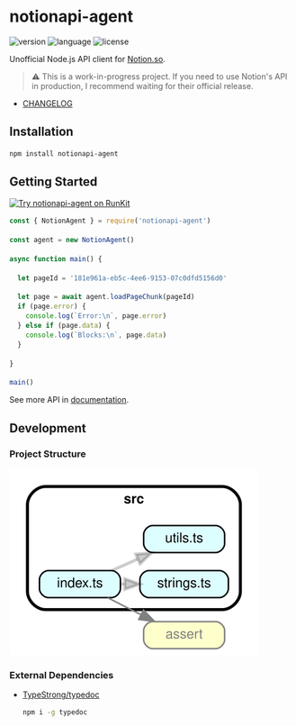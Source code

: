 # notionapi-agent

![version](https://img.shields.io/npm/v/notionapi-agent.svg?style=flat-square&color=007acc&label=version) ![language](https://img.shields.io/badge/language-typescript-blue.svg?style=flat-square) ![license](https://img.shields.io/github/license/dragonman225/notionapi-agent.svg?style=flat-square&label=license&color=08CE5D)

Unofficial Node.js API client for [Notion.so](https://www.notion.so).

> :warning: This is a work-in-progress project. If you need to use Notion's API in production, I recommend waiting for their official release.

* [CHANGELOG](CHANGELOG.md)

## Installation

```bash
npm install notionapi-agent
```

## Getting Started

[![Try notionapi-agent on RunKit](https://badge.runkitcdn.com/notionapi-agent.svg)](https://npm.runkit.com/notionapi-agent)

```typescript
const { NotionAgent } = require('notionapi-agent')

const agent = new NotionAgent()

async function main() {

  let pageId = '181e961a-eb5c-4ee6-9153-07c0dfd5156d0'

  let page = await agent.loadPageChunk(pageId)
  if (page.error) {
    console.log(`Error:\n`, page.error)
  } else if (page.data) {
    console.log(`Blocks:\n`, page.data)
  }

}

main()
```

See more API in [documentation](https://notionapi.netlify.com/classes/_index_.notionagent.html).

## Development

### Project Structure

![project structure graph](report/deps_graph.svg)

### External Dependencies

* [TypeStrong/typedoc](https://github.com/TypeStrong/typedoc)

  ```bash
  npm i -g typedoc
  ```